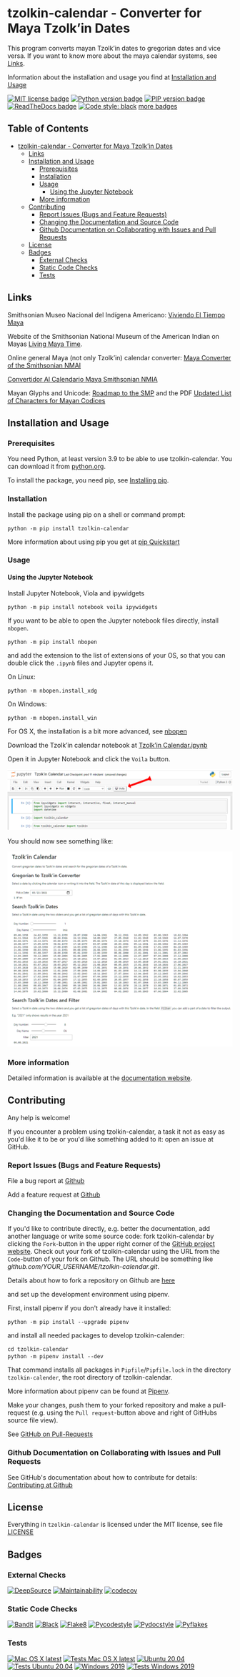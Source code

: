 # tzolkin-calendar - Converter for Maya Tzolk’in Dates

This program converts mayan Tzolk’in dates to gregorian dates and vice versa.
If you want to know more about the maya calendar systems, see [Links](#links).

Information about the installation and usage you find at [Installation and Usage](#installation-and-usage)

[![MIT license badge](https://img.shields.io/github/license/Release-Candidate/tzolkin-calendar)](https://github.com/Release-Candidate/tzolkin-calendar/blob/main/LICENSE)
[![Python version badge](https://img.shields.io/pypi/pyversions/buildnis)](https://www.python.org/downloads/)
[![PIP version badge](https://img.shields.io/pypi/v/tzolkin-calendar)](https://pypi.org/project/tzolkin-calendar/)
[![ReadTheDocs badge](https://readthedocs.org/projects/tzolkin-calendar/badge/?version=latest)](https://tzolkin-calendar.readthedocs.io/en/latest/?badge=latest)
[![Code style: black](https://img.shields.io/badge/code%20style-black-000000.svg)](https://github.com/psf/black)
[more badges](#badges)

## Table of Contents <!-- omit in toc -->

- [tzolkin-calendar - Converter for Maya Tzolk’in Dates](#tzolkin-calendar---converter-for-maya-tzolkin-dates)
  - [Links](#links)
  - [Installation and Usage](#installation-and-usage)
    - [Prerequisites](#prerequisites)
    - [Installation](#installation)
    - [Usage](#usage)
      - [Using the Jupyter Notebook](#using-the-jupyter-notebook)
    - [More information](#more-information)
  - [Contributing](#contributing)
    - [Report Issues (Bugs and Feature Requests)](#report-issues-bugs-and-feature-requests)
    - [Changing the Documentation and Source Code](#changing-the-documentation-and-source-code)
    - [Github Documentation on Collaborating with Issues and Pull Requests](#github-documentation-on-collaborating-with-issues-and-pull-requests)
  - [License](#license)
  - [Badges](#badges)
    - [External Checks](#external-checks)
    - [Static Code Checks](#static-code-checks)
    - [Tests](#tests)

## Links

Smithsonian Museo Nacional del Indígena Americano: [Viviendo El Tiempo Maya](https://maya.nmai.si.edu/es)

Website of the Smithsonian National Museum of the American Indian on Mayas [Living Maya Time](https://maya.nmai.si.edu/).

Online general Maya (not only Tzolk’in) calendar converter: [Maya Converter of the Smithsonian NMAI](https://maya.nmai.si.edu/calendar/maya-calendar-converter)

[Convertidor Al Calendario Maya Smithsonian NMIA](https://maya.nmai.si.edu/es/calendario/convertidor-de-calendario-maya)

Mayan Glyphs and Unicode: [Roadmap to the SMP](https://www.unicode.org/roadmaps/smp/) and the PDF [Updated List of Characters for Mayan Codices](https://www.unicode.org/L2/L2020/20248-mayan-update.pdf)

## Installation and Usage

### Prerequisites

You need Python, at least version 3.9 to be able to use tzolkin-calendar. You can
download it from [python.org](https://www.python.org/downloads/).

To install the package, you need pip, see [Installing pip](https://pip.pypa.io/en/stable/installing/).

### Installation

Install the package using pip on a shell or command prompt:

```shell
python -m pip install tzolkin-calendar
```

More information about using pip you get at [pip Quickstart](https://pip.pypa.io/en/stable/quickstart/)

### Usage

#### Using the Jupyter Notebook

Install Jupyter Notebook, Viola and ipywidgets

```shell
python -m pip install notebook voila ipywidgets
```

If you want to be able to open the Jupyter notebook files directly, install `nbopen`.

```shell
python -m pip install nbopen
```

and add the extension to the list of extensions of your OS, so that you can double click
the `.ipynb` files and Jupyter opens it.

On Linux:

```shell
python -m nbopen.install_xdg
```

On Windows:

```shell
python -m nbopen.install_win
```

For OS X, the installation is a bit more advanced, see [nbopen](https://github.com/takluyver/nbopen)

Download the Tzolk’in calendar notebook at [Tzolk’in Calendar.ipynb](https://raw.githubusercontent.com/Release-Candidate/tzolkin-calendar/main/Tzolk%E2%80%99in%20Calendar.ipynb)

Open it in Jupyter Notebook and click the `Voila` button.

![Voila button in Jupyter Notebook](./tzolkin_calendar/doc/images/jupyter_voila.png)

You should now see something like:

![Voila page of Tzolk’in Calendar](./tzolkin_calendar/doc/images/tzolkin_jupyter_voila_page.png)

### More information

Detailed information is available at the [documentation website](https://tzolkin-calendar.readthedocs.io/en/latest/).

## Contributing

Any help is welcome!

If you encounter a problem using tzolkin-calendar, a task it not as easy as you'd like it to be
or you'd like something added to it: open an issue at GitHub.

### Report Issues (Bugs and Feature Requests)

File a bug report at [Github](https://github.com/Release-Candidate/tzolkin-calendar/issues/new?assignees=&labels=&template=bug_report.md&title=)

Add a feature request at [Github](https://github.com/Release-Candidate/tzolkin-calendar/issues/new?assignees=&labels=&template=feature_request.md&title=)

### Changing the Documentation and Source Code

If you'd like to contribute directly, e.g. better the documentation, add another language or
write some source code: fork tzolkin-calendar by clicking the `Fork`-button in the upper right
corner of the [GitHub project website](https://github.com/Release-Candidate/tzolkin-calendar).
Check out your fork of tzolkin-calendar using the URL from the `Code`-button of your fork on Github.
The URL should be something like *github.com/YOUR_USERNAME/tzolkin-calendar.git*.

Details about how to fork a repository on Github are [here](https://docs.github.com/en/github/collaborating-with-issues-and-pull-requests/working-with-forks)

and set up the development environment using pipenv.

First, install pipenv if you don't already have it installed:

```shell
python -m pip install --upgrade pipenv
```

and install all needed packages to develop tzolkin-calender:

```shell
cd tzolkin-calendar
python -m pipenv install --dev
```

That command installs all packages in `Pipfile`/`Pipfile.lock` in the directory `tzolkin-calender`,
the root directory of tzolkin-calendar.

More information about pipenv can be found at [Pipenv](https://pipenv.pypa.io/en/latest/).

Make your changes, push them to your forked repository and make a pull-request (e.g.
using the `Pull request`-button above and right of GitHubs source file view).

See [GitHub on Pull-Requests](https://docs.github.com/en/github/collaborating-with-issues-and-pull-requests/proposing-changes-to-your-work-with-pull-requests)

### Github Documentation on Collaborating with Issues and Pull Requests

See GitHub's documentation about how to contribute for details: [Contributing at Github](https://docs.github.com/en/github/collaborating-with-issues-and-pull-requests)

## License

Everything in `tzolkin-calendar` is licensed under the MIT license, see file [LICENSE](./LICENSE)

## Badges

### External Checks

[![DeepSource](https://deepsource.io/gh/Release-Candidate/tzolkin-calendar.svg/?label=active+issues&show_trend=true)](https://deepsource.io/gh/Release-Candidate/tzolkin-calendar/?ref=repository-badge)
[![Maintainability](https://api.codeclimate.com/v1/badges/023820a03165a9846d8c/maintainability)](https://codeclimate.com/github/Release-Candidate/tzolkin-calendar/maintainability)
[![codecov](https://codecov.io/gh/Release-Candidate/tzolkin-calendar/branch/main/graph/badge.svg?token=VAYTZWLGPO)](https://codecov.io/gh/Release-Candidate/tzolkin-calendar)

### Static Code Checks

[![Bandit](https://github.com/Release-Candidate/tzolkin-calendar/actions/workflows/bandit.yml/badge.svg)](https://github.com/Release-Candidate/tzolkin-calendar/actions/workflows/bandit.yml)
[![Black](https://github.com/Release-Candidate/tzolkin-calendar/actions/workflows/black.yml/badge.svg)](https://github.com/Release-Candidate/tzolkin-calendar/actions/workflows/black.yml)
[![Flake8](https://github.com/Release-Candidate/tzolkin-calendar/actions/workflows/flake8.yml/badge.svg)](https://github.com/Release-Candidate/tzolkin-calendar/actions/workflows/flake8.yml)
[![Pycodestyle](https://github.com/Release-Candidate/tzolkin-calendar/actions/workflows/pycodestyle.yml/badge.svg)](https://github.com/Release-Candidate/tzolkin-calendar/actions/workflows/pycodestyle.yml)
[![Pydocstyle](https://github.com/Release-Candidate/tzolkin-calendar/actions/workflows/pydocstyle.yml/badge.svg)](https://github.com/Release-Candidate/tzolkin-calendar/actions/workflows/pydocstyle.yml)
[![Pyflakes](https://github.com/Release-Candidate/tzolkin-calendar/actions/workflows/pyflakes.yml/badge.svg)](https://github.com/Release-Candidate/tzolkin-calendar/actions/workflows/pyflakes.yml)

### Tests

[![Mac OS X latest](https://github.com/Release-Candidate/tzolkin-calendar/actions/workflows/osx.yml/badge.svg)](https://github.com/Release-Candidate/tzolkin-calendar/actions/workflows/osx.yml)
[![Tests Mac OS X latest](https://github.com/Release-Candidate/tzolkin-calendar/actions/workflows/osx_test.yml/badge.svg)](https://github.com/Release-Candidate/tzolkin-calendar/actions/workflows/osx_test.yml)
[![Ubuntu 20.04](https://github.com/Release-Candidate/tzolkin-calendar/actions/workflows/linux.yml/badge.svg)](https://github.com/Release-Candidate/tzolkin-calendar/actions/workflows/linux.yml)
[![Tests Ubuntu 20.04](https://github.com/Release-Candidate/tzolkin-calendar/actions/workflows/linux_test.yml/badge.svg)](https://github.com/Release-Candidate/tzolkin-calendar/actions/workflows/linux_test.yml)
[![Windows 2019](https://github.com/Release-Candidate/tzolkin-calendar/actions/workflows/windows.yml/badge.svg)](https://github.com/Release-Candidate/tzolkin-calendar/actions/workflows/windows.yml)
[![Tests Windows 2019](https://github.com/Release-Candidate/tzolkin-calendar/actions/workflows/windows_test.yml/badge.svg)](https://github.com/Release-Candidate/tzolkin-calendar/actions/workflows/windows_test.yml)
